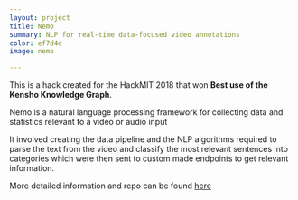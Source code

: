 ```yaml
---
layout: project
title: Nemo
summary: NLP for real-time data-focused video annotations
color: ef7d4d
image: nemo

---
```


This is a hack created for the HackMIT 2018 that won **Best use of the Kensho Knowledge Graph**. 

Nemo is a natural language processing framework for collecting data and statistics relevant to a video or audio input

It involved creating the data pipeline and the NLP algorithms required to parse the text from the video and classify the most relevant sentences into categories which were then sent to custom made endpoints to get relevant information.

More detailed information and repo can be found [here](https://devpost.com/software/nemo-ox50e9)